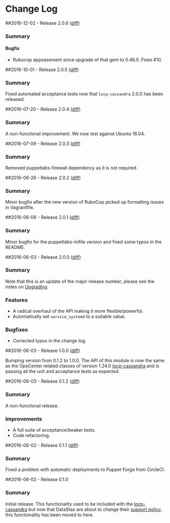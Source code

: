 # Change Log

##2016-12-02 - Release 2.0.6 ([diff](https://github.com/locp/opscenter/compare/2.0.5...2.0.6))

### Summary

#### Bugfix
* Rubocop appeasement since upgrade of that gem to 0.46.0.  Fixes #10.

##2016-10-01 - Release 2.0.5 ([diff](https://github.com/locp/opscenter/compare/2.0.4...2.0.5))

### Summary
Fixed automated acceptance tests now that `locp-cassandra` 2.0.0 has been released.

##2016-07-20 - Release 2.0.4 ([diff](https://github.com/locp/opscenter/compare/2.0.3...2.0.4))

### Summary
A non-functional improvement.  We now test against Ubuntu 16.04.

##2016-07-09 - Release 2.0.3 ([diff](https://github.com/locp/opscenter/compare/2.0.2...2.0.3))

### Summary
Removed puppetlabs-firewall dependency as it is not required.

##2016-06-26 - Release 2.0.2 ([diff](https://github.com/locp/opscenter/compare/2.0.1...2.0.2))

### Summary
Minor bugfix after the new version of RuboCop picked up formatting issues in Vagrantfile.

##2016-06-06 - Release 2.0.1 ([diff](https://github.com/locp/opscenter/compare/2.0.0...2.0.1))

### Summary
Minor bugfix for the puppetlabs-inifile version and fixed some typos in the README.

##2016-06-03 - Release 2.0.0 ([diff](https://github.com/locp/opscenter/compare/1.0.0...2.0.0))

### Summary
Note that this is an update of the major release number, please see the notes on
[Upgrading](https://forge.puppet.com/locp/opscenter#Upgrading).


### Features
* A radical overhaul of the API making it more flexible/powerful.
* Automatically set `service_systemd` to a suitable value.

### Bugfixes
* Corrected typos in the change log.

##2016-06-03 - Release 1.0.0 ([diff](https://github.com/locp/opscenter/compare/0.1.2...1.0.0))

Bumping version from 0.1.2 to 1.0.0.  The API of this module is now the same as the
OpsCenter related classes of version 1.24.0
[locp-cassandra](https://forge.puppet.com/locp/cassandra) and is passing all the unit and
acceptance tests as expected.

##2016-06-03 - Release 0.1.2 ([diff](https://github.com/locp/opscenter/compare/0.1.1...0.1.2))

### Summary

A non-functional release.

### Improvements

* A full suite of acceptance/beaker tests.
* Code refactoring.

##2016-06-02 - Release 0.1.1 ([diff](https://github.com/locp/opscenter/compare/0.1.0...0.1.1))

### Summary

Fixed a problem with automatic deployments to Puppet Forge from CircleCI.

##2016-06-02 - Release 0.1.0

### Summary

Initial release. This functionality used to be included with the
[locp-cassandra](https://forge.puppet.com/locp/cassandra)
but now that DataStax are about to change their
[support policy](http://docs.datastax.com/en/opscenter/latest/opsc/opscPolicyChanges.html),
this functionality has been moved to here.
